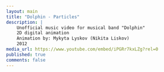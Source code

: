 ```yaml
---
layout: main
title: "Dolphin - Particles"
description: |
    Unofficial music video for musical band "Dolphin"
    2D digital animation
    Animation by: Mykyta Lyskov (Nikita Liskov)
    2012
media_url: https://www.youtube.com/embed/iPGRr7kxLZg?rel=0
published: true
comments: false
---
```

